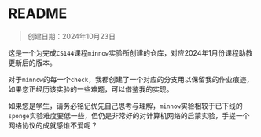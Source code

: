 # README

> 创建日期：2024年10月23日 

这是一个为完成`CS144`课程`minnow`实验所创建的仓库，对应2024年1月份课程助教更新后的版本。

对于`minnow`的每一个`check`，我都创建了一个对应的分支用以保留我的作业痕迹，如果您正经历该实验的一些难题，可以借鉴我的实现。

如果您是学生，请务必铭记优先自己思考与理解，`minnow`实验相较于已下线的`sponge`实验难度要低一些，但仍是非常好的对计算机网络的启蒙实验，手搓一个网络协议的成就感谁不爱呢？
    